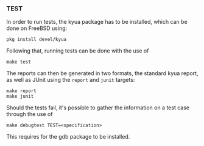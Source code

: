 ### TEST ###

In order to run tests, the kyua package has to be installed, which can be done
on FreeBSD using:

```
pkg install devel/kyua
```

Following that, running tests can be done with the use of

```
make test
```

The reports can then be generated in two formats, the standard kyua report, as
well as JUnit using the `report` and `junit` targets:

```
make report
make junit
```

Should the tests fail, it's possible to gather the information on a test case
through the use of

```
make debugtest TEST=<specification>
```

This requires for the gdb package to be installed.
